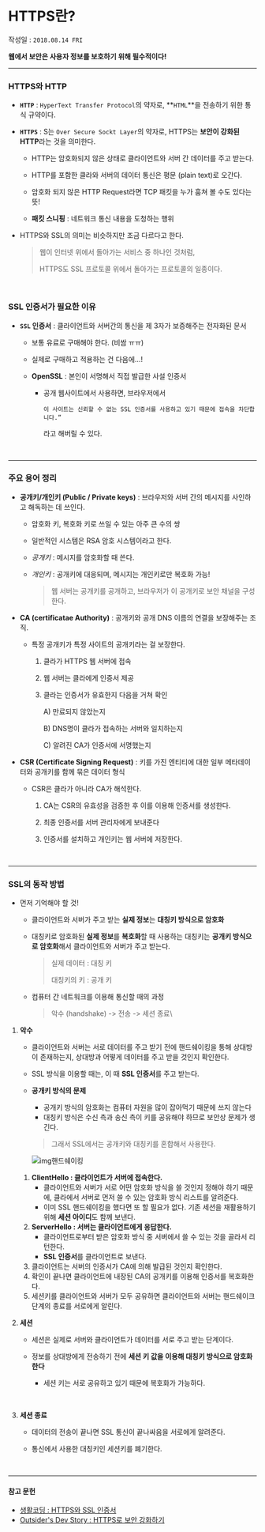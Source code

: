 # HTTPS란?

작성일 : ```2018.08.14 FRI```

**웹에서 보안은 사용자 정보를 보호하기 위해 필수적이다!**

___

### HTTPS와 HTTP

- **```HTTP```** : ```HyperText Transfer Protocol```의 약자로, **```HTML```**을 전송하기 위한 통식 규약이다.

- **```HTTPS```** : S는 ```Over Secure Sockt Layer```의 약자로, HTTPS는 **보안이 강화된 HTTP**라는 것을 의미한다.

  - HTTP는 암호화되지 않은 상태로 클라이언트와 서버 간 데이터를 주고 받는다.

  - HTTP를 포함한 클라와 서버의 데이터 통신은 평문 (plain text)로 오간다.
  - 암호화 되지 않은 HTTP Request라면 TCP 패킷을 누가 훔쳐 볼 수도 있다는 뜻!
  - **패킷 스니핑** : 네트워크 통신 내용을 도청하는 행위

- HTTPS와 SSL의 의미는 비슷하지만 조금 다르다고 한다.

  > 웹이 인터넷 위에서 돌아가는 서비스 중 하나인 것처럼,
  >
  > HTTPS도 SSL 프로토콜 위에서 돌아가는 프로토콜의 일종이다.

  ​

### SSL 인증서가 필요한 이유

- **```SSL``` 인증서** : 클라이언트와 서버간의 통신을 제 3자가 보증해주는 전자화된 문서

  - 보통 유료로 구매해야 한다. (비쌈 ㅠㅠ)

  - 실제로 구매하고 적용하는 건 다음에...!

  - **OpenSSL** : 본인이 서명해서 직접 발급한 사설 인증서

    - 공개 웹사이트에서 사용하면, 브라우저에서

      ```이 사이트는 신뢰할 수 없는 SSL 인증서를 사용하고 있기 때문에 접속을 차단합니다.”```

      라고 해버릴 수 있다. 

    ​


---

### 주요 용어 정리

- **공개키/개인키 (Public / Private keys)** : 브라우저와 서버 간의 메시지를 사인하고 해독하는 데 쓰인다.

  - 암호화 키, 복호화 키로 쓰일 수 있는 아주 큰 수의 쌍

  - 일반적인 시스템은 RSA 암호 시스템이라고 한다.

  - *공개키* : 메시지를 암호화할 때 쓴다.

  - *개인키* : 공개키에 대응되며, 메시지는 개인키로만 복호화 가능!

    > 웹 서버는 공개키를 공개하고, 브라우저가 이 공개키로 보안 채널을 구성한다.

- **CA (certificatae Authority)** : 공개키와 공개 DNS 이름의 연결을 보장해주는 조직.

  - 특정 공개키가 특정 사이트의 공개키라는 걸 보장한다.

    1. 클라가 HTTPS 웹 서버에 접속

    2. 웹 서버는 클라에게 인증서 제공

    3. 클라는 인증서가 유효한지 다음을 거쳐 확인

       A) 만료되지 않았는지

       B) DNS명이 클라가 접속하는 서버와 일치하는지

       C) 알려진 CA가 인증서에 서명했는지

- **CSR (Certificate Signing Request)** : 키를 가진 엔티티에 대한 일부 메타데이터와 공개키를 함께 묶은 데이터 형식

  - CSR은 클라가 아니라 CA가 해석한다.
    1. CA는 CSR의 유효성을 검증한 후 이를 이용해 인증서를 생성한다.

    2. 최종 인증서를 서버 관리자에게 보내준다

    3. 인증서를 설치하고 개인키는 웹 서버에 저장한다.

       ​

---

### SSL의 동작 방법

- 먼저 기억해야 할 것!

  - 클라이언트와 서버가 주고 받는 **실제 정보**는 **대칭키 방식으로 암호화**

  - 대칭키로 암호화된 **실제 정보**를 **복호화**할 때 사용하는 대칭키는 **공개키 방식으로 암호화**해서 클라이언트와 서버가 주고 받는다.

    >  실제 데이터 : 대칭 키
    >
    > 대칭키의 키 : 공개 키

  - 컴퓨터 간 네트워크를 이용해 통신할 때의 과정

    > 악수 (handshake) -> 전송 -> 세션 종료\

1. **악수**

   - 클라이언트와 서버는 서로 데이터를 주고 받기 전에 핸드쉐이킹을 통해 상대방이 존재하는지, 상대방과 어떻게 데이터를 주고 받을 것인지 확인한다.

   - SSL 방식을 이용할 때는, 이 때 **SSL 인증서**를 주고 받는다.

   - **공개키 방식의 문제**

     - 공개키 방식의 암호화는 컴퓨터 자원을 많이 잡아먹기 때문에 쓰지 않는다
     - 대칭키 방식은 수신 측과 송신 측이 키를 공유해야 하므로 보안상 문제가 생긴다.

     > 그래서 SSL에서는 공개키와 대칭키를 혼합해서 사용한다.

     ![![img](https://blogfiles.pstatic.net/MjAxODA4MTRfMTAg/MDAxNTM0MjMxNDM4MDMw.e3wpSu9XeNAp8aTHaKLgMF6LBdT9V-KE6ksTEyds1uAg.1Dady7dqXB8dekLWvKUcyhzTQ7O_N68VdmgnjNlHdoog.JPEG.3457soso/68747470733a2f2f737065616b6572642e73332e616d617a6f6e6177732e636f6d2f70726573656e746174696f6e732f38613036623334646633343834663132383939386535633539313733653262342f736c6964655f31352e6a7067.jpeg)핸드쉐이킹](https://blogfiles.pstatic.net/MjAxODA4MTRfMTAg/MDAxNTM0MjMxNDM4MDMw.e3wpSu9XeNAp8aTHaKLgMF6LBdT9V-KE6ksTEyds1uAg.1Dady7dqXB8dekLWvKUcyhzTQ7O_N68VdmgnjNlHdoog.JPEG.3457soso/68747470733a2f2f737065616b6572642e73332e616d617a6f6e6177732e636f6d2f70726573656e746174696f6e732f38613036623334646633343834663132383939386535633539313733653262342f736c6964655f31352e6a7067.jpeg)

   1. **ClientHello : 클라이언트가 서버에 접속한다.**
      - 클라이언트와 서버가 서로 어떤 암호화 방식을 쓸 것인지 정해야 하기 때문에, 클라에서 서버로 먼저 쓸 수 있는 암호화 방식 리스트를 알려준다.
      - 이미 SSL 핸드쉐이킹을 했다면 또 할 필요가 없다. 기존 세션을 재활용하기 위해 **세션 아이디**도 함께 보낸다.
   2. **ServerHello : 서버는 클라이언트에게 응답한다.**
      - 클라이언트로부터 받은 암호화 방식 중 서버에서 쓸 수 있는 것을 골라서 리턴한다.
      - **SSL 인증서**를 클라이언트로 보낸다.
   3. 클라이언트는 서버의 인증서가 CA에 의해 발급된 것인지 확인한다.
   4. 확인이 끝나면 클라이언트에 내장된 CA의 공개키를 이용해 인증서를 복호화한다.
   5. 세션키를 클라이언트와 서버가 모두 공유하면 클라이언트와 서버는 핸드쉐이크 단계의 종료를 서로에게 알린다.

2. **세션**

   - 세션은 실제로 서버와 클라이언트가 데이터를 서로 주고 받는 단계이다.

   - 정보를 상대방에게 전송하기 전에 **세션 키 값을 이용해 대칭키 방식으로 암호화한다**

     - 세션 키는 서로 공유하고 있기 때문에 복호화가 가능하다.

       ​

3. **세션 종료**

   - 데이터의 전송이 끝나면 SSL 통신이 끝나싸음을 서로에게 알려준다.

   - 통신에서 사용한 대칭키인 세션키를 폐기한다.

     ​

___

#### 참고 문헌

- [생활코딩 : HTTPS와 SSL 인증서](https://opentutorials.org/course/228/4894)
- [Outsider's Dev Story : HTTPS로 보안 강화하기](https://blog.outsider.ne.kr/1149)